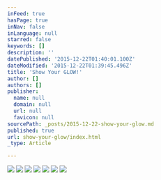 ```yaml
---
inFeed: true
hasPage: true
inNav: false
inLanguage: null
starred: false
keywords: []
description: ''
datePublished: '2015-12-22T01:40:01.100Z'
dateModified: '2015-12-22T01:39:45.496Z'
title: 'Show Your GLOW!'
author: []
authors: []
publisher:
  name: null
  domain: null
  url: null
  favicon: null
sourcePath: _posts/2015-12-22-show-your-glow.md
published: true
url: show-your-glow/index.html
_type: Article

---
```

![](https://the-grid-user-content.s3-us-west-2.amazonaws.com/81369633-9cf1-432e-89b3-a0fffc21e935.jpg)
![](https://the-grid-user-content.s3-us-west-2.amazonaws.com/b48502ea-9c43-48f8-b13e-cf268c78a936.jpg)
![](https://the-grid-user-content.s3-us-west-2.amazonaws.com/720e11d8-1f1b-469b-86da-b04a70dc340f.jpg)
![](https://the-grid-user-content.s3-us-west-2.amazonaws.com/0f1ddbd1-127d-4774-a5e5-ff4af13a3a59.jpg)
![](https://the-grid-user-content.s3-us-west-2.amazonaws.com/e7353c99-1313-4dde-8ea1-4eb04ce14dc0.jpg)
![](https://the-grid-user-content.s3-us-west-2.amazonaws.com/270213b7-3f30-4b38-9897-6a519542031d.jpg)
![](https://the-grid-user-content.s3-us-west-2.amazonaws.com/bcc04cff-1b75-4d05-a010-216137de1b73.jpg)